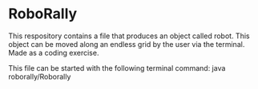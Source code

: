 # RoboRally
This respository contains a file that produces an object called robot. This object can be moved along an endless grid by the user via the terminal. Made as a coding exercise.

This file can be started with the following terminal command:
java roborally/Roborally

